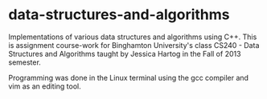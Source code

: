 data-structures-and-algorithms
==============================

Implementations of various data structures and algorithms using C++. This is assignment course-work for Binghamton University's class CS240 - Data Structures and Algorithms taught by Jessica Hartog in the Fall of 2013 semester.

Programming was done in the Linux terminal using the gcc compiler and vim as an editing tool.
